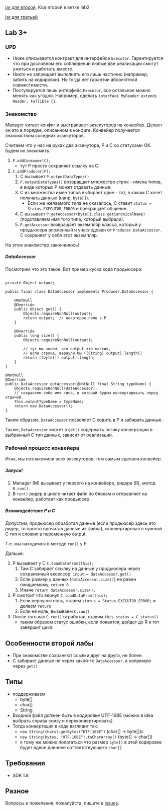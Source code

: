 
[jar для второй](https://drive.google.com/open?id=1V1403Yh38zu5KnZhIjAyO3Tafi8ATXpO). 
Код второй в ветке lab2

[jar для третьей](https://drive.google.com/open?id=1sYT5ZSvtTemLk1aUKl89PxvsbyJ8ovta)


## Lab 3+

### UPD

- Ниже описывается контракт для интерфейса `Executor`. 
Гарантируется что при дословном его соблюдении любые две реализации смогут ужиться и работать вместе.
- Никто не запрещает выполнять его лишь частично (например, забить на кодировки).
Но тогда нет гарантии абсолютной совместимости.
- Постулируется лишь интерфейс `Executor`, все остальное можно менять как угодно.
Например, сделать ```interface MyReader extends Reader, Fallible {}```. 


### Знакомство

Manager читает конфиг и выстраивает экзекуторов на конвейер. 
Делает он это в порядке, описанном в конфиге. 
Конвейер получается знакомством соседних экзекуторов.

Считаем что у нас на руках два экзекутора, P и С со статусами OK. Будем их знакомить.

1. ```P.addConsumer(C);```
    - тут P просто сохраняет ссылку на C.
2. ```C.addProducer(P);```
    1. C вызывает ```P.outputDataTypes()```
    2. ```P.outputDataTypes()``` возвращает множество строк - имена типов, 
    в виде которых P может отдавать данные.
    3. С из множества имен типов выбирает один - тот, 
    в каком C хочет получать данные (напр, ```byte[]```).
        - Если же желаемого типа не оказалось, C ставит
        ```status = Status.EXECUTOR_ERROR``` и прекращает общение.
    4. С вызывает ```P.getAccessor(byte[].class.getCanonicalName)``` 
    (подставляем имя того типа, который выбрали).
    5. ```P.getAccessor``` возвращает экземпляр класса, 
    который у продьюсера вложенный и унаследован от ```Producer.DataAccessor```.
    C сохраняет у себя этот экземпляр.
    
На этом знакомство закончилось!

##### DataAccessor

Посмотрим что это такое. Вот пример куска кода продьюсера:
```

private Object output;

public final class DataAccessor implements Producer.DataAccessor {

    @NotNull
    @Override
    public Object get() {
        Objects.requireNonNull(output);
        return output;  // некоторое поле в P
    }

    @Override
    public long size() {
        Objects.requireNonNull(output);
        
        // тут мы знаем, что output это массив, 
        // если строка, вернули бы ((String) output).length()
        return ((byte[]) output).length;  
    }
}

@NotNull
@Override
public DataAccessor getAccessor(@NotNull final String typeName) {
    Objects.requireNonNull(dataAccessor);
    // сохраняем себе имя типа, в который будем конвертировать перед отдачей.
    this.outputTypeName = typeName; 
    return new DataAccessor();
}
```

Таким образом, ```DataAccessor``` позволяет C ходить в P и забирать данные.

Также, ```DataAccessor``` может в ```get()``` содержать логику конвертации в выбранный С тип данных,
зависит от реализации.


### Рабочий процесс конвейера

Итак, мы познакомили всех экзекуторов, тем самым сделали конвейер.

##### Запуск!

1. Manager (M) вызывает у первого на конвейере, ридера (R), метод ```R.run()```.
2. В ```run()``` ридер в цикле читает файл по блокам и отправляет на конвейер, работает как продьюсер.

##### Взаимодействие P и C

Допустим, продьюсер обработал данные 
(если продьюсер здесь это ридер, то просто прочитал данные из файла),
сконвертировал в нужный C тип и сложил в переменную output. 

Т.е. мы находимся в методе ```run()``` у P.

Дальше:
1. P вызывает у C ```C.loadDataFrom(this);```
    1. Там С забирает ссылку на данные у продьюсера через сохраненный аксессор:
    ```input = dataAccessor.get()```
    2. Если размер у данных (```dataAccessor.size()```) не равен ожидаемому, ```return 0```
    3. Иначе ```return dataAccessor.size();```
2. P смотрит что вернул ```C.loadDataFrom(this);```
    1. Если вернулся ноль, ставим ```status = Status.EXECUTOR_ERROR;``` и делаем ```return```
    2. Если не ноль, вызываем ```C.run()```
3. После того как ```C.run()``` отработал, ставим ```this.status = C.status()```
    - таким образом статус ошибки, если появится, дойдет до R и тот завершит цикл.


## Особенности второй лабы

- При знакомстве сохраняют ссылки друг на друга, не более.
- С забирает данные не через какой-то ```DataAccessor```, а напрямую через ```get()```
   
## Типы
- поддерживаем
    - byte[]
    - char[]
    - String
- Входной файл должен быть в кодировке UTF-16BE
(можно в idea выбрать справа снизу и переконвертировать)
- Тогда конвертация в коде ваглядит так:
    - ```new String(chars).getBytes("UTF-16BE")``` (char\[\] -> byte\[\])c
    - ```new String(bytes, "UTF-16BE").toCharArray()``` (byte\[\] -> char\[\])
    - к тому же можно полагаться что размер ```byte[]``` в этой кодировке
    будет вдвое длиннее соттветствующего ```char[]```


## Требования

- SDK 1.8

## Разное

Вопросы и пожелания, пожалуйста, пишите в [issues](https://github.com/kystyn/java/issues).
